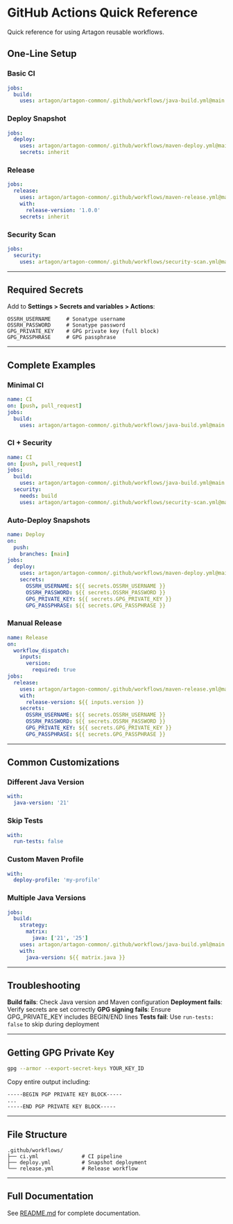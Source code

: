 # GitHub Actions Quick Reference

Quick reference for using Artagon reusable workflows.

## One-Line Setup

### Basic CI

```yaml
jobs:
  build:
    uses: artagon/artagon-common/.github/workflows/java-build.yml@main
```

### Deploy Snapshot

```yaml
jobs:
  deploy:
    uses: artagon/artagon-common/.github/workflows/maven-deploy.yml@main
    secrets: inherit
```

### Release

```yaml
jobs:
  release:
    uses: artagon/artagon-common/.github/workflows/maven-release.yml@main
    with:
      release-version: '1.0.0'
    secrets: inherit
```

### Security Scan

```yaml
jobs:
  security:
    uses: artagon/artagon-common/.github/workflows/security-scan.yml@main
```

---

## Required Secrets

Add to **Settings > Secrets and variables > Actions**:

```
OSSRH_USERNAME     # Sonatype username
OSSRH_PASSWORD     # Sonatype password
GPG_PRIVATE_KEY    # GPG private key (full block)
GPG_PASSPHRASE     # GPG passphrase
```

---

## Complete Examples

### Minimal CI

```yaml
name: CI
on: [push, pull_request]
jobs:
  build:
    uses: artagon/artagon-common/.github/workflows/java-build.yml@main
```

### CI + Security

```yaml
name: CI
on: [push, pull_request]
jobs:
  build:
    uses: artagon/artagon-common/.github/workflows/java-build.yml@main
  security:
    needs: build
    uses: artagon/artagon-common/.github/workflows/security-scan.yml@main
```

### Auto-Deploy Snapshots

```yaml
name: Deploy
on:
  push:
    branches: [main]
jobs:
  deploy:
    uses: artagon/artagon-common/.github/workflows/maven-deploy.yml@main
    secrets:
      OSSRH_USERNAME: ${{ secrets.OSSRH_USERNAME }}
      OSSRH_PASSWORD: ${{ secrets.OSSRH_PASSWORD }}
      GPG_PRIVATE_KEY: ${{ secrets.GPG_PRIVATE_KEY }}
      GPG_PASSPHRASE: ${{ secrets.GPG_PASSPHRASE }}
```

### Manual Release

```yaml
name: Release
on:
  workflow_dispatch:
    inputs:
      version:
        required: true
jobs:
  release:
    uses: artagon/artagon-common/.github/workflows/maven-release.yml@main
    with:
      release-version: ${{ inputs.version }}
    secrets:
      OSSRH_USERNAME: ${{ secrets.OSSRH_USERNAME }}
      OSSRH_PASSWORD: ${{ secrets.OSSRH_PASSWORD }}
      GPG_PRIVATE_KEY: ${{ secrets.GPG_PRIVATE_KEY }}
      GPG_PASSPHRASE: ${{ secrets.GPG_PASSPHRASE }}
```

---

## Common Customizations

### Different Java Version

```yaml
with:
  java-version: '21'
```

### Skip Tests

```yaml
with:
  run-tests: false
```

### Custom Maven Profile

```yaml
with:
  deploy-profile: 'my-profile'
```

### Multiple Java Versions

```yaml
jobs:
  build:
    strategy:
      matrix:
        java: ['21', '25']
    uses: artagon/artagon-common/.github/workflows/java-build.yml@main
    with:
      java-version: ${{ matrix.java }}
```

---

## Troubleshooting

**Build fails**: Check Java version and Maven configuration
**Deployment fails**: Verify secrets are set correctly
**GPG signing fails**: Ensure GPG_PRIVATE_KEY includes BEGIN/END lines
**Tests fail**: Use `run-tests: false` to skip during deployment

---

## Getting GPG Private Key

```bash
gpg --armor --export-secret-keys YOUR_KEY_ID
```

Copy entire output including:
```
-----BEGIN PGP PRIVATE KEY BLOCK-----
...
-----END PGP PRIVATE KEY BLOCK-----
```

---

## File Structure

```
.github/workflows/
├── ci.yml              # CI pipeline
├── deploy.yml          # Snapshot deployment
└── release.yml         # Release workflow
```

---

## Full Documentation

See [README.md](README.md) for complete documentation.
